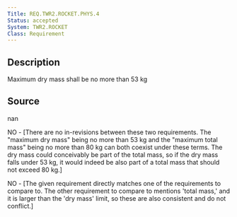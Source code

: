 ```yaml
---
Title: REQ.TWR2.ROCKET.PHYS.4
Status: accepted
System: TWR2.ROCKET
Class: Requirement
---
```


## Description

Maximum dry mass shall be no more than 53  kg 

## Source

nan


NO - [There are no in-revisions between these two requirements. The "maximum dry mass" being no more than 53 kg and the "maximum total mass" being no more than 80 kg can both coexist under these terms. The dry mass could conceivably be part of the total mass, so if the dry mass falls under 53 kg, it would indeed be also part of a total mass that should not exceed 80 kg.]

NO - [The given requirement directly matches one of the requirements to compare to. The other requirement to compare to mentions 'total mass,' and it is larger than the 'dry mass' limit, so these are also consistent and do not conflict.]